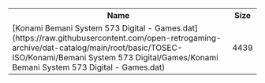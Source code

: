 <table>
<tr><th>Name</th><th>Size</th></tr>
<tr><td>
[Konami Bemani System 573 Digital - Games.dat](https://raw.githubusercontent.com/open-retrogaming-archive/dat-catalog/main/root/basic/TOSEC-ISO/Konami/Bemani System 573 Digital/Games/Konami Bemani System 573 Digital - Games.dat)
</td><td>4439</td></tr>
</table>
